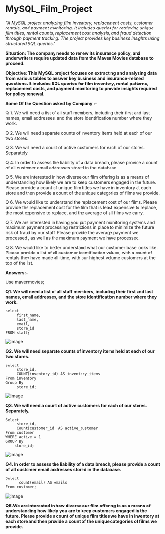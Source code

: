 # MySQL_Film_Project #

*"A MySQL project analyzing film inventory, replacement costs, customer rentals, and payment monitoring.  It includes queries for retrieving unique film titles, rental counts, replacement cost analysis, and fraud detection through payment tracking.  The project provides key business insights using structured SQL queries."*

**Situation:   The company needs to renew its insurance policy, and underwriters require updated data from the Maven Movies database to proceed.**

**Objective:   This MySQL project focuses on extracting and analyzing data from various tables to answer key business and insurance-related questions. 
             It includes SQL queries for film inventory, rental patterns, replacement costs, and payment monitoring to provide insights required for policy renewal.**

**Some Of the Question asked by Company :-**

Q 1. We will need a list of all staff members, including their first and last names, email addresses, and the store identification number where they work.
 
Q 2. We will need separate counts of inventory items held at each of our two stores.

Q 3. We will need a count of active customers for each of our stores. Separately.

Q 4. In order to assess the liability of a data breach, please provide a count of all customer email addresses stored in the database.

Q 5. We are interested in how diverse our film offering is as a means of understanding how likely we are to keep customers engaged in the future. Please provide a count of unique film titles we have in inventory 
     at each store and then provide a count of the unique categories of films we provide.

Q 6. We would like to understand the replacement cost of our films. Please provide the replacement cost for the film that is least expensive to replace, the most expensive to replace, and   the average of all 
     films we carry.

Q 7. We are interested in having you put payment monitoring systems and maximum payment processing restrictions in place to minimize the future risk of fraud by our staff. Please provide the average payment we 
     processed , as well as the maximum payment we have processed.

Q 8. We would like to better understand what our customer base looks like. Please provide a list of all customer identification values, with a count of rentals they have made all-time,
     with our highest volume customers at the top of the list.


**Answers:-**

 Use mavenmovies;
 
**Q1.  We will need a list of all staff members, including their first and last names, email addresses, 
and the store identification number where they work.**

```
select 
     first_name,
     last_name,
     email,
     store_id
FROM staff;
```

![image](https://github.com/user-attachments/assets/bcd648c7-3c9a-44c6-a12d-67e8bf8f71d2)


**Q2. We will need separate counts of inventory items held at each of our two stores.**

```
select
     store_id,
     COUNT(inventory_id) AS inventory_items
From inventory
Group By 
	 store_id;
```

![image](https://github.com/user-attachments/assets/31e372de-c924-4c23-aec4-9ab101c99aa1)

     
**Q3. We will need a count of active customers for each of our stores. Separately.**
```
Select 
     store_id,
     Count(customer_id) AS active_customer
From customer
WHERE active = 1
GROUP By 
    store_id;
 ```
![image](https://github.com/user-attachments/assets/f841dbe8-cc07-4aa9-9e4a-622d1d9c100f)

**Q4. In order to assess the liability of a data breach, please provide a count of all customer email addresses stored in the database.**

```
Select 
      count(email) AS emails
From customer;
```
![image](https://github.com/user-attachments/assets/950b8fde-b727-435e-8f75-557f74cb3283)

**Q5.We are interested in how diverse our film offering is as a means of understanding how likely you are to keep customers engaged in the future. Please provide a count of unique film titles we have in inventory at each store and then provide a count of the unique categories of films we provide.**

